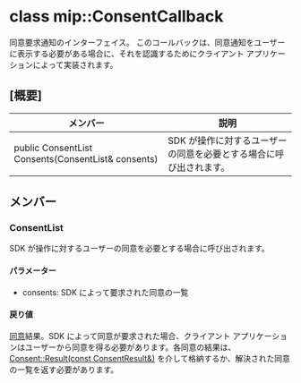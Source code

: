 # <a name="class-mipconsentcallback"></a>class mip::ConsentCallback 
同意要求通知のインターフェイス。
このコールバックは、同意通知をユーザーに表示する必要がある場合に、それを認識するためにクライアント アプリケーションによって実装されます。
  
## <a name="summary"></a>[概要]
 メンバー                        | 説明                                
--------------------------------|---------------------------------------------
public ConsentList Consents(ConsentList& consents)  |  SDK が操作に対するユーザーの同意を必要とする場合に呼び出されます。
  
## <a name="members"></a>メンバー
  
### <a name="consentlist"></a>ConsentList
SDK が操作に対するユーザーの同意を必要とする場合に呼び出されます。
  
#### <a name="parameters"></a>パラメーター
* consents: SDK によって要求された同意の一覧
  
#### <a name="returns"></a>戻り値
[同意](#classmip_1_1_consent)結果。SDK によって同意が要求された場合、クライアント アプリケーションはユーザーから同意を得る必要があります。各同意の結果は、[Consent::Result(const ConsentResult&)](#classmip_1_1_consent_1ad6c17d9af548a40b2fe854fe0d9bca64) を介して格納するか、解決された同意の一覧を返す必要があります。